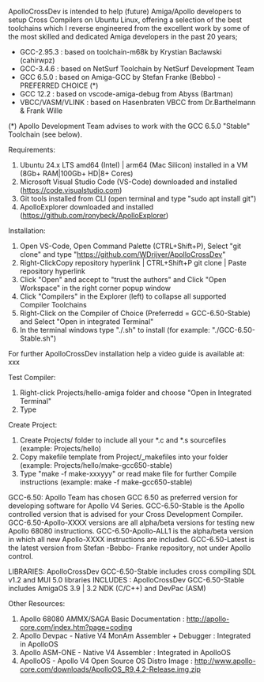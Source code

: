 ApolloCrossDev is intended to help (future) Amiga/Apollo developers to setup Cross Compilers on Ubuntu Linux, offering a selection of the best toolchains which I  reverse engineered from the excellent work by some of the most skilled and dedicated Amiga developers in the past 20 years;

- GCC-2.95.3        : based on toolchain-m68k by Krystian Bacławski (cahirwpz)
- GCC-3.4.6         : based on NetSurf Toolchain by NetSurf Development Team
- GCC 6.5.0         : based on Amiga-GCC by Stefan Franke (Bebbo) - PREFERRED CHOICE (*)
- GCC 12.2          : based on vscode-amiga-debug from Abyss (Bartman)
- VBCC/VASM/VLINK   : based on Hasenbraten VBCC from Dr.Barthelmann & Frank Wille

(*) Apollo Development Team advises to work with the GCC 6.5.0 "Stable" Toolchain (see below).

Requirements:
1. Ubuntu 24.x LTS amd64 (Intel) | arm64 (Mac Silicon) installed in a VM (8Gb+ RAM|100Gb+ HD|8+ Cores) 
2. Microsoft Visual Studio Code (VS-Code) downloaded and installed (https://code.visualstudio.com)
3. Git tools installed from CLI (open terminal and type "sudo apt install git")
4. ApolloExplorer downloaded and installed (https://github.com/ronybeck/ApolloExplorer)

Installation:
1. Open VS-Code, Open Command Palette (CTRL+Shift+P), Select "git clone" and type "https://github.com/WDrijver/ApolloCrossDev"  
3. Right-ClickCopy repository hyperlink | CTRL+Shift+P git clone | Paste repository hyperlink
4. Click "Open" and accept to "trust the authors" and Click "Open Workspace" in the right corner popup window
5. Click "Compilers" in the Explorer (left) to collapse all supported Compiler Toolchains
6. Right-Click on the Compiler of Choice (Preferredd = GCC-6.50-Stable) and Select "Open in integrated Terminal"
7. In the terminal windows type "./<Compiler>.sh" to install (for example: "./GCC-6.50-Stable.sh")

For further ApolloCrossDev installation help a video guide is available at: xxx

Test Compiler:
1. Right-click Projects/hello-amiga folder and choose "Open in Integrated Terminal"
2. Type 

Create Project:
1. Create Projects/<mysource> folder to include all your *.c and *.s sourcefiles (example: Projects/hello)
2. Copy makefile template from Project/_makefiles into your folder (example: Projects/hello/make-gcc650-stable)
3. Type "make -f make-xxxyyy" or read make file for further Compile instructions (example: make -f make-gcc650-stable)

GCC-6.50:
Apollo Team has chosen GCC 6.50 as preferred version for developing software for Apollo V4 Series.
GCC-6.50-Stable is the Apollo controlled version that is advised for your Cross Development Compiler.
GCC-6.50-Apollo-XXXX versions are all alpha/beta versions for testing new Apollo 68080 instructions.
GCC-6.50-Apollo-ALL1 is the alpha/beta version in which all new Apollo-XXXX instructions are included.
GCC-6.50-Latest is the latest version from Stefan -Bebbo- Franke repository, not under Apollo control.

LIBRARIES: ApolloCrossDev GCC-6.50-Stable includes cross compiling SDL v1.2 and MUI 5.0 libraries
INCLUDES : ApolloCrossDev GCC-6.50-Stable includes AmigaOS 3.9 | 3.2 NDK (C/C++) and DevPac (ASM)

Other Resources:
1. Apollo 68080 AMMX/SAGA Basic Documentation            : http://apollo-core.com/index.htm?page=coding
2. Apollo Devpac - Native V4 MonAm Assembler + Debugger  : Integrated in ApolloOS
3. Apollo ASM-ONE - Native V4 Assembler                  : Integrated in ApolloOS
4. ApolloOS - Apollo V4 Open Source OS Distro Image      : http://www.apollo-core.com/downloads/ApolloOS_R9.4.2-Release.img.zip
